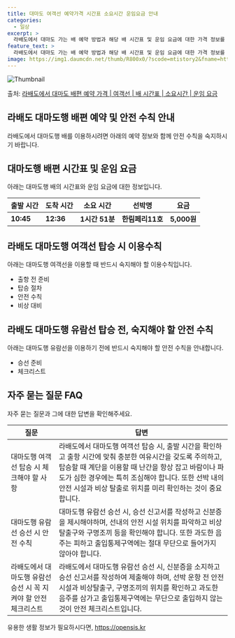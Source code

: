 ```yaml
---
title: 대마도 여객선 예약가격 시간표 소요시간 운임요금 안내
categories:
  - 일상
excerpt: >
  라배도에서 대마도 가는 배 예약 방법과 해당 배 시간표 및 운임 요금에 대한 가격 정보를 안내 드리겠습니다. 안전하고 재밋는 대마도행 여행을 위해 아래 정보 참고하시기 바랍니다. 대마도행 배편 예약하기 👈 클릭라배도에서 대마도행 배 시간표출발 시간도착 시간소요 시간선박명요금10:4512:361시간 51분한림페리11호5,000원대마도행 배편 예약하기 👈 클릭라배도에서 대마도행 여객선 탑승 시 이용수칙라배도에서 대마도행 여객선을 이용하실 때 반드시 숙지해야 할 이용수칙을 소개합니다. 1. 출항 전 준비 라배도에서 대마도행 배 출항시간을 꼭 확인하고, 출항 시간에 맞춰 매표소를 찾아 충분한 여유시간을 가지세요. 2. 탑승 절차 선박에 탑승할 때에는 선착장에 도착한 후에 내리고 있는 차와 사람들이 모두 내려간 ..
feature_text: >
  라배도에서 대마도 가는 배 예약 방법과 해당 배 시간표 및 운임 요금에 대한 가격 정보를 안내 드리겠습니다. 안전하고 재밋는 대마도행 여행을 위해 아래 정보 참고하시기 바랍니다. 대마도행 배편 예약하기 👈 클릭라배도에서 대마도행 배 시간표출발 시간도착 시간소요 시간선박명요금10:4512:361시간 51분한림페리11호5,000원대마도행 배편 예약하기 👈 클릭라배도에서 대마도행 여객선 탑승 시 이용수칙라배도에서 대마도행 여객선을 이용하실 때 반드시 숙지해야 할 이용수칙을 소개합니다. 1. 출항 전 준비 라배도에서 대마도행 배 출항시간을 꼭 확인하고, 출항 시간에 맞춰 매표소를 찾아 충분한 여유시간을 가지세요. 2. 탑승 절차 선박에 탑승할 때에는 선착장에 도착한 후에 내리고 있는 차와 사람들이 모두 내려간 ..
image: https://img1.daumcdn.net/thumb/R800x0/?scode=mtistory2&fname=https%3A%2F%2Fblog.kakaocdn.net%2Fdn%2FPk37q%2FbtsHDxnvOo8%2Ff4FidkXBvNZlWbmUTaCQPK%2Fimg.webp
---
```


![Thumbnail](https://img1.daumcdn.net/thumb/R800x0/?scode=mtistory2&fname=https%3A%2F%2Fblog.kakaocdn.net%2Fdn%2FPk37q%2FbtsHDxnvOo8%2Ff4FidkXBvNZlWbmUTaCQPK%2Fimg.webp)

<p>출처: <a href="https://opensis.kr/entry/%EB%9D%BC%EB%B0%B0%EB%8F%84%EC%97%90%EC%84%9C-%EB%8C%80%EB%A7%88%EB%8F%84-%EB%B0%B0%ED%8E%B8-%EC%98%88%EC%95%BD-%EA%B0%80%EA%B2%A9-%EC%97%AC%EA%B0%9D%EC%84%A0-%EB%B0%B0-%EC%8B%9C%EA%B0%84%ED%91%9C-%EC%86%8C%EC%9A%94%EC%8B%9C%EA%B0%84-%EC%9A%B4%EC%9E%84-%EC%9A%94%EA%B8%88" rel="dofollow">라배도에서 대마도 배편 예약 가격 | 여객선 | 배 시간표 | 소요시간 | 운임 요금</a> </p>

## 라배도 대마도행 배편 예약 및 안전 수칙 안내



라배도에서 대마도행 배를 이용하시려면 아래의 예약 정보와 함께 안전 수칙을 숙지하시기 바랍니다.

## **대마도행 배편 시간표 및 운임 요금**

아래는 대마도행 배의 시간표와 운임 요금에 대한 정보입니다.

출발 시간 | 도착 시간 | 소요 시간 | 선박명 | 요금  
---|---|---|---|---  
**10:45** | **12:36** | **1시간 51분** | **한림페리11호** | **5,000원**  
  
## **라배도 대마도행 여객선 탑승 시 이용수칙**

아래는 대마도행 여객선을 이용할 때 반드시 숙지해야 할 이용수칙입니다.

  * 출항 전 준비
  * 탑승 절차
  * 안전 수칙
  * 비상 대비

## **라배도 대마도행 유람선 탑승 전, 숙지해야 할 안전 수칙**

아래는 대마도행 유람선을 이용하기 전에 반드시 숙지해야 할 안전 수칙을 안내합니다.

  * 승선 준비
  * 체크리스트

## **자주 묻는 질문 FAQ**

자주 묻는 질문과 그에 대한 답변을 확인해주세요.

질문 | 답변  
---|---  
대마도행 여객선 탑승 시 체크해야 할 사항 | 라배도에서 대마도행 여객선 탑승 시, 출발 시간을 확인하고 출항 시간에 맞춰 충분한 여유시간을 갖도록 주의하고, 탑승할 때 계단을 이용할 때 난간을 항상 잡고 바람이나 파도가 심한 경우에는 특히 조심해야 합니다. 또한 선박 내의 안전 시설과 비상 탈출로 위치를 미리 확인하는 것이 중요합니다.  
대마도행 유람선 승선 시 안전 수칙 | 대마도행 유람선 승선 시, 승선 신고서를 작성하고 신분증을 제시해야하며, 선내의 안전 시설 위치를 파악하고 비상탈출구와 구명조끼 등을 확인해야 합니다. 또한 과도한 음주는 피하고 출입통제구역에는 절대 무단으로 들어가지 않아야 합니다.  
라배도에서 대마도행 유람선 승선 시 꼭 지켜야 할 안전 체크리스트 | 라배도에서 대마도행 유람선 승선 시, 신분증을 소지하고 승선 신고서를 작성하여 제출해야 하며, 선박 운항 전 안전시설과 비상탈출구, 구명조끼의 위치를 확인하고 과도한 음주를 삼가고 출입통제구역에는 무단으로 출입하지 않는 것이 안전 체크리스트입니다.  
  


 

유용한 생활 정보가 필요하시다면, <a href="https://opensis.kr" rel="dofollow">https://opensis.kr</a>


